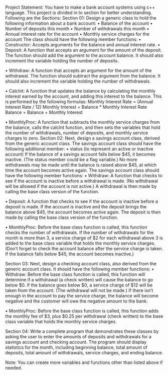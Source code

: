 Project Statement:
You have to make a bank account systems using c++ language.
This project is divided in to section for better understanding. Following are the Sections:
Section 01:
Design a generic class to hold the following information about a bank account:
•	Balance of the account
•	Number of deposits this month
•	Number of withdrawals this month
•	Annual interest rate for the account
•	Monthly service charges for the account
The class should have the following member functions:
•	Constructor: Accepts arguments for the balance and annual interest rate.
•	Deposit: A function that accepts an argument for the amount of the deposit. The function should add the argument to the account balance. It should also increment the variable holding the number of deposits.

•	Withdraw: A function that accepts an argument for the amount of the withdrawal. The function should subtract the argument from the balance. It should also increment the variable holding the number of withdrawals.

•	CalcInt: A function that updates the balance by calculating the monthly interest earned by the account, and adding this interest to the balance. This is performed by the following formulas:
Monthly Interest Rate = (Annual Interest Rate / 12)
Monthly Interest = Balance * Monthly Interest Rate
Balance = Balance + Monthly Interest

•	MonthlyProc: A function that subtracts the monthly service charges from the balance, calls the calcInt function, and then sets the variables that hold the number of withdrawals, number of deposits, and monthly service charges to zero.
Section 02:
Next, design a savings account class, derived from the generic account class. The savings account class should have the following additional member:
•	status (to represent an active or inactive account)
If the balance of a savings account falls below $45, it becomes inactive. (The status member could be a flag variable.) No more withdrawals may be made until the balance is raised above $45, at which time the account becomes active again. The savings account class should have the following member functions:
•	Withdraw: A function that checks to see if the account is inactive before a withdrawal is made. (No withdrawal will be allowed if the account is not active.) A withdrawal is then made by calling the base class version of the function.

•	Deposit: A function that checks to see if the account is inactive before a deposit is made. If the account is inactive and the deposit brings the balance above $45, the account becomes active again. The deposit is then made by calling the base class version of the function.

•	MonthlyProc: Before the base class function is called, this function checks the number of withdrawals. If the number of withdrawals for the month is more than 3, a service charge of $2 for each withdrawal above 3 is added to the base class variable that holds the monthly service charges. (Don’t forget to check the account balance after the service charge is taken. If the balance falls below $45, the account becomes inactive.)

Section 03:
Next, design a checking account class, also derived from the generic account class. It should have the following member functions:
•	Withdraw: Before the base class function is called, this function will determine if a withdrawal (a check written) will cause the balance to go below $0. If the balance goes below $0, a service charge of $12 will be taken from the account. (The withdrawal will not be made.) If there isn’t enough in the account to pay the service charge, the balance will become negative and the customer will owe the negative amount to the bank.

•	MonthlyProc: Before the base class function is called, this function adds the monthly fee of $3, plus $0.25 per withdrawal (check written) to the base class variable that holds the monthly service charges.

Section 04:
Write a complete program that demonstrates these classes by asking the user to enter the amounts of deposits and withdrawals for a savings account and checking account. The program should display statistics for the month, including beginning balance, total amount of deposits, total amount of withdrawals, service charges, and ending balance.

Note: You can create more variables and functions other than listed above if needed.
